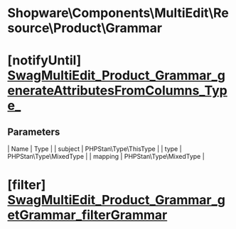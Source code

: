 # Shopware\Components\MultiEdit\Resource\Product\Grammar

# [notifyUntil] [SwagMultiEdit_Product_Grammar_generateAttributesFromColumns_Type_](https://github.com/shopware/shopware/blob/5.5/engine/Shopware/Components/MultiEdit/Resource/Product/Grammar.php#L123)

## Parameters
| Name        | Type           |
| subject        | PHPStan\Type\ThisType           |
| type        | PHPStan\Type\MixedType           |
| mapping        | PHPStan\Type\MixedType           |
# [filter] [SwagMultiEdit_Product_Grammar_getGrammar_filterGrammar](https://github.com/shopware/shopware/blob/5.5/engine/Shopware/Components/MultiEdit/Resource/Product/Grammar.php#L181)

